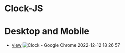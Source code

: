 # Clock-JS

# Desktop and Mobile

- [view](https://alexdolz.github.io/Clock-JS/)
  ![Clock - Google Chrome 2022-12-12 18 26 57](https://user-images.githubusercontent.com/108806800/207113208-8a543ebf-8303-4e10-acac-a2f40f0734c3.png)
